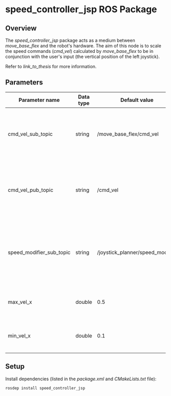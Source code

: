 speed_controller_jsp ROS Package
=============================

## Overview
The *speed_controller_jsp* package acts as a medium between *move_base_flex* and the robot's hardware. The aim of this node is to scale the speed commands (*cmd_vel*) calculated
by *move_base_flex* to be in conjunction with the user's input (the vertical position of the left joystick).

Refer to *link_to_thesis* for more information.

## Parameters
| Parameter name | Data type | Default value | Description |
| -------------- | --------- | ------------- | ----------- |
| cmd_vel_sub_topic | string | /move_base_flex/cmd_vel | Set the topic from which the move_base velocity commands should be read from |
| cmd_vel_pub_topic | string | /cmd_vel | Set the topic to which the scaled velocity commands will be published to |
| speed_modifier_sub_topic | string | /joystick_planner/speed_modifier | Set the topic from which the vertical position of the operator's gamepad should be read from |
| max_vel_x | double | 0.5 | Set the maximum linear velocity for the robot |
| min_vel_x | double | 0.1 | Set the minimum linear velocity for the robot |

## Setup

Install dependencies (listed in the *package.xml* and *CMakeLists.txt* file):

    rosdep install speed_controller_jsp
